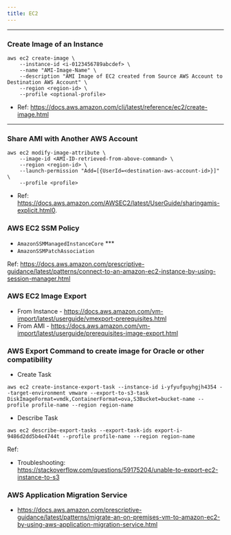 ```yaml
---
title: EC2
---
```


----
### Create Image of an Instance

```shell
aws ec2 create-image \
    --instance-id <i-0123456789abcdef> \
    --name "AMI-Image-Name" \
    --description "AMI Image of EC2 created from Source AWS Account to Destination AWS Account" \
    --region <region-id> \
    --profile <optional-profile>
```

- Ref: https://docs.aws.amazon.com/cli/latest/reference/ec2/create-image.html

----
### Share AMI with Another AWS Account

```shell
aws ec2 modify-image-attribute \
    --image-id <AMI-ID-retrieved-from-above-command> \
    --region <region-id> \
    --launch-permission "Add=[{UserId=<destination-aws-account-id>}]" \
    --profile <profile>
```

- Ref: https://docs.aws.amazon.com/AWSEC2/latest/UserGuide/sharingamis-explicit.html0.

### AWS EC2 SSM Policy 

- `AmazonSSMManagedInstanceCore` *** 
- `AmazonSSMPatchAssociation`

Ref: https://docs.aws.amazon.com/prescriptive-guidance/latest/patterns/connect-to-an-amazon-ec2-instance-by-using-session-manager.html

### AWS EC2 Image Export

- From Instance - https://docs.aws.amazon.com/vm-import/latest/userguide/vmexport-prerequisites.html
- From AMI - https://docs.aws.amazon.com/vm-import/latest/userguide/prerequisites-image-export.html

### AWS Export Command to create image for Oracle or other compatibility

- Create Task

```
aws ec2 create-instance-export-task --instance-id i-yfyufguyhgjh4354 --target-environment vmware --export-to-s3-task DiskImageFormat=vmdk,ContainerFormat=ova,S3Bucket=bucket-name --profile profile-name --region region-name
```

- Describe Task

```
aws ec2 describe-export-tasks --export-task-ids export-i-9486d2dd5b4e4744t --profile profile-name --region region-name
```

Ref:

- Troubleshooting: https://stackoverflow.com/questions/59175204/unable-to-export-ec2-instance-to-s3


### AWS Application Migration Service 

- https://docs.aws.amazon.com/prescriptive-guidance/latest/patterns/migrate-an-on-premises-vm-to-amazon-ec2-by-using-aws-application-migration-service.html

